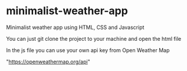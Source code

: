 # minimalist-weather-app
Minimalist weather app using HTML, CSS and Javascript

You can just git clone the project to your machine and open the html file

In the js file you can use your own api key from Open Weather Map

"https://openweathermap.org/api"
